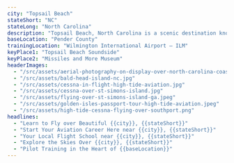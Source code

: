 ```yaml
---
city: "Topsail Beach"
stateShort: "NC"
stateLong: "North Carolina"
description: "Topsail Beach, North Carolina is a scenic destination known for its coastal beauty and regional charm. It offers an unforgettable view from the sky with landmarks like Topsail Beach Soundside and Missiles and More Museum, making it a favorite among pilots and air tour guests."
baseLocation: "Pender County"
trainingLocation: "Wilmington International Airport – ILM"
keyPlace1: "Topsail Beach Soundside"
keyPlace2: "Missiles and More Museum"
headerImages:
  - "/src/assets/aerial-photography-on-display-over-north-carolina-coast.webp"
  - "/src/assets/bald-head-island-nc.jpg"
  - "/src/assets/cessna-in-flight-high-tide-aviation.jpg"
  - "/src/assets/cessna-over-st-simons-island.jpg"
  - "/src/assets/flying-over-st-simons-island-ga.jpeg"
  - "/src/assets/golden-isles-passport-tour-high-tide-aviation.jpeg"
  - "/src/assets/high-tide-cessna-flying-over-southport.png"
headlines:
  - "Learn to Fly over Beautiful {{city}}, {{stateShort}}"
  - "Start Your Aviation Career Here near {{city}}, {{stateShort}}"
  - "Your Local Flight School near {{city}}, {{stateShort}}"
  - "Explore the Skies Over {{city}}, {{stateShort}}"
  - "Pilot Training in the Heart of {{baseLocation}}"
---
```

